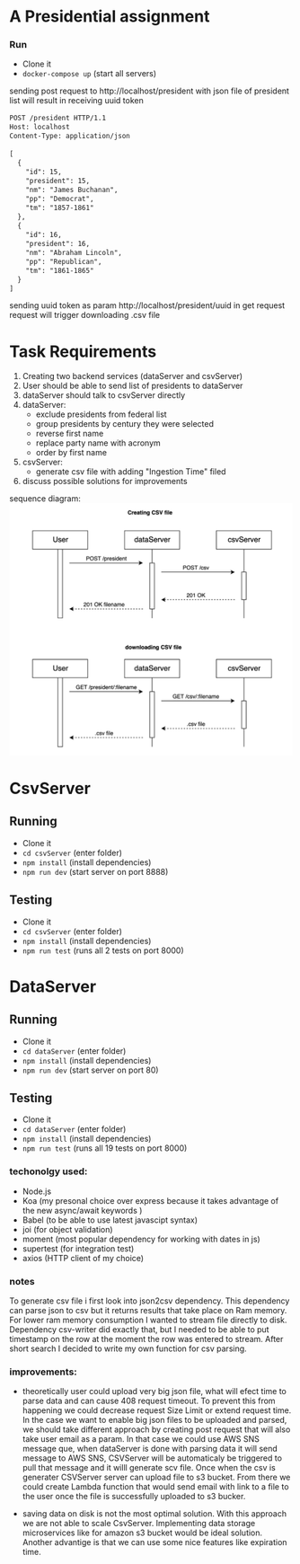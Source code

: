 # A Presidential assignment

### Run
- Clone it
- `docker-compose up` (start all servers)

sending post request to http://localhost/president with json file of president list will result in receiving uuid token
```
POST /president HTTP/1.1
Host: localhost
Content-Type: application/json

[
  {
    "id": 15,
    "president": 15,
    "nm": "James Buchanan",
    "pp": "Democrat",
    "tm": "1857-1861"
  },
  {
    "id": 16,
    "president": 16,
    "nm": "Abraham Lincoln",
    "pp": "Republican",
    "tm": "1861-1865"
  }
]
```
sending uuid token as param http://localhost/president/uuid in get request request will trigger downloading .csv file

# Task Requirements

1. Creating two backend services (dataServer and csvServer) 
2. User should be able to send list of presidents to dataServer
3. dataServer should talk to csvServer directly
3. dataServer:
   - exclude presidents from federal list
   - group presidents by century they were selected
   - reverse first name
   - replace party name with acronym
   - order by first name
4. csvServer:
   - generate csv file with adding "Ingestion Time" filed
5. discuss possible solutions for improvements  

sequence diagram: ![](sequence_diagram.png)

# CsvServer

## Running
- Clone it
- `cd csvServer` (enter folder)
- `npm install` (install dependencies)
- `npm run dev` (start server on port 8888)

## Testing
- Clone it
- `cd csvServer` (enter folder)
- `npm install` (install dependencies)
- `npm run test` (runs all 2 tests on port 8000)

# DataServer

## Running
- Clone it
- `cd dataServer` (enter folder)
- `npm install` (install dependencies)
- `npm run dev` (start server on port 80)

## Testing
- Clone it
- `cd dataServer` (enter folder)
- `npm install` (install dependencies)
- `npm run test` (runs all 19 tests on port 8000)

### techonolgy used:
- Node.js
- Koa (my presonal choice over express because it takes advantage of the new async/await keywords )
- Babel (to be able to use latest javascipt syntax)
- joi (for object validation)
- moment (most popular dependency for working with dates in js)
- supertest (for integration test)
- axios (HTTP client of my choice)

### notes
To generate csv file i first look into json2csv dependency. This dependency can parse json to csv but it returns results that take place on Ram memory. For lower ram memory consumption I wanted to stream file directly to disk. Dependency csv-writer did exactly that, but I needed to be able to put timestamp on the row at the moment the row was entered to stream. After short search I decided to write my own function for csv parsing.

### improvements:

- theoretically user could upload very big json file, what will efect time to parse data and can cause 408 request timeout. To prevent this from happening we could decrease request Size Limit or extend request time.
In the case we want to enable big json files to be uploaded and parsed, we should take different approach by creating post request that will also take user email as a param. In that case we could use AWS SNS message que, when dataServer is done with parsing data it will send message to AWS SNS, CSVServer will be automaticaly be triggered to pull that message and it willl generate scv file. Once when the csv is generater CSVServer server can upload file to s3 bucket. From there we could create Lambda function that would send email with link to a file to the user once the file is successfully uploaded to s3 bucker.

- saving data on disk is not the most optimal solution. With this approach we are not able to scale CsvServer. Implementing data storage microservices like for amazon s3 bucket would be ideal solution. Another advantige is that we can use some nice features like expiration time.

